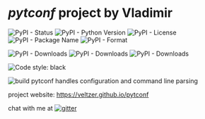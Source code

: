 
# *pytconf* project by Vladimir

![PyPI - Status](https://img.shields.io/pypi/status/pytconf)
![PyPI - Python Version](https://img.shields.io/pypi/pyversions/pytconf)
![PyPI - License](https://img.shields.io/pypi/l/pytconf)
![PyPI - Package Name](https://img.shields.io/pypi/v/pytconf)
![PyPI - Format](https://img.shields.io/pypi/format/pytconf)

![PyPI - Downloads](https://img.shields.io/pypi/dd/pytconf)
![PyPI - Downloads](https://img.shields.io/pypi/dw/pytconf)
![PyPI - Downloads](https://img.shields.io/pypi/dm/pytconf)

![Code style: black](https://img.shields.io/badge/code%20style-black-000000.svg)

![build](https://github.com/veltzer/pytconf/workflows/build/badge.svg)
pytconf handles configuration and command line parsing

project website: https://veltzer.github.io/pytconf

chat with me at [![gitter](https://badges.gitter.im/Join%20Chat.svg)](https://gitter.im/veltzer/mark.veltzer)


